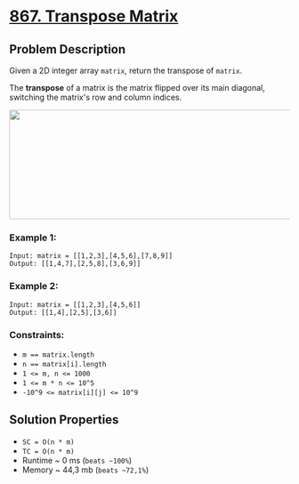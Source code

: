 # [867. Transpose Matrix](https://leetcode.com/problems/transpose-matrix/description)

## Problem Description

Given a 2D integer array `matrix`, return the transpose of `matrix`.

The **transpose** of a matrix is the matrix flipped over its main diagonal, switching the matrix's row and column indices.

<img alt="" src="https://assets.leetcode.com/uploads/2021/02/10/hint_transpose.png" style="width: 600px; height: 197px;">

### Example 1:
```
Input: matrix = [[1,2,3],[4,5,6],[7,8,9]]
Output: [[1,4,7],[2,5,8],[3,6,9]]
```
### Example 2:
```
Input: matrix = [[1,2,3],[4,5,6]]
Output: [[1,4],[2,5],[3,6]]
```

### Constraints:

* `m == matrix.length`
* `n == matrix[i].length`
* `1 <= m, n <= 1000`
* `1 <= m * n <= 10^5`
* `-10^9 <= matrix[i][j] <= 10^9`

## Solution Properties

* `SC = O(n * m)`
* `TC = O(n * m)`
* Runtime ~ 0 ms (`beats ~100%`)
* Memory ~ 44,3 mb (`beats ~72,1%`)